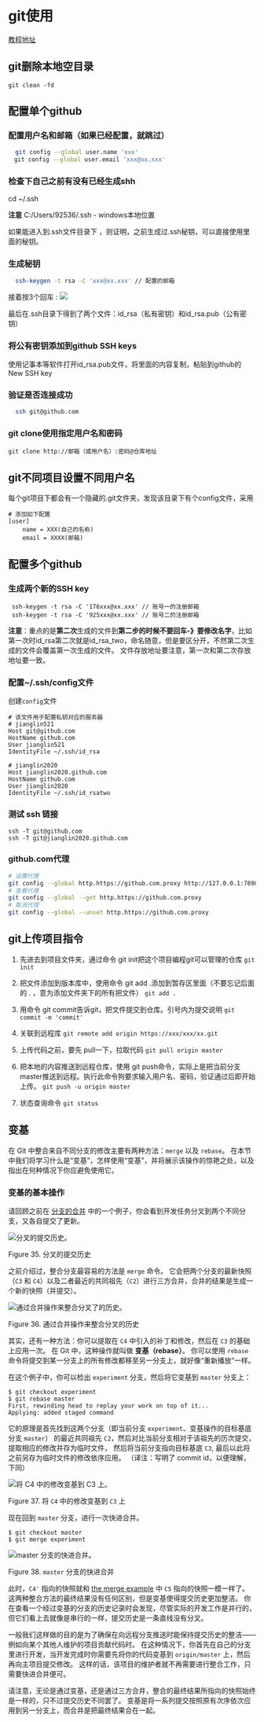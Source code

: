 # git使用

[教程地址](https://juejin.im/post/6869519303864123399)

## git删除本地空目录
```shell
git clean -fd
```

## 配置单个github
### 配置用户名和邮箱（如果已经配置，就跳过）
```bash
  git config --global user.name 'xxx' 
　git config --global user.email 'xxx@xx.xxx'
```

### 检查下自己之前有没有已经生成shh
 cd ~/.ssh

 **注意** C:/Users/92536/.ssh - windows本地位置

如果能进入到.ssh文件目录下 ，则证明，之前生成过.ssh秘钥，可以直接使用里面的秘钥。 

### 生成秘钥 
```bash
  ssh-keygen -t rsa -C 'xxx@xx.xxx' // 配置的邮箱
```

接着按3个回车 :
![](https://i.loli.net/2019/04/10/5cadbdb9165a5.png)

最后在.ssh目录下得到了两个文件：id_rsa（私有密钥）和id_rsa.pub（公有密钥）

### 将公有密钥添加到github SSH keys
使用记事本等软件打开id_rsa.pub文件，将里面的内容复制，粘贴到github的New SSH key

### 验证是否连接成功
```bash
  ssh git@github.com
```

### git clone使用指定用户名和密码
```shell
git clone http://邮箱（或用户名）:密码@仓库地址
```
## git不同项目设置不同用户名
每个git项目下都会有一个隐藏的.git文件夹，发现该目录下有个config文件，采用
```shell
# 添加如下配置
[user]
    name = XXX(自己的名称)
    email = XXXX(邮箱)
```


## 配置多个github

### 生成两个新的SSH key

```shell
 ssh-keygen -t rsa -C '176xxx@xx.xxx' // 账号一的注册邮箱
 ssh-keygen -t rsa -C '925xxx@xx.xxx' // 账号二的注册邮箱
```

**注意**：重点的是**第二次**生成的文件到**第二步的时候不要回车-》要修改名字**，比如第一次时id_rsa第二次就是id_rsa_two，命名随意，但是要区分开，不然第二次生成的文件会覆盖第一次生成的文件。 
文件存放地址要注意，第一次和第二次存放地址要一致。

### 配置~/.ssh/config文件 

创建`config`文件

```shell
# 该文件用于配置私钥对应的服务器
# jianglin521
Host git@github.com
HostName github.com
User jianglin521
IdentityFile ~/.ssh/id_rsa

# jianglin2020
Host jianglin2020.github.com
HostName github.com
User jianglin2020
IdentityFile ~/.ssh/id_rsatwo
```

### 测试 ssh 链接

```shell
ssh -T git@github.com
ssh -T git@jianglin2020.github.com
```

### github.com代理

```bash
# 设置代理
git config --global http.https://github.com.proxy http://127.0.0.1:7890
# 查看代理
git config --global --get http.https://github.com.proxy
# 取消代理
git config --global --unset http.https://github.com.proxy
```

## git上传项目指令
1. 先进去到项目文件夹，通过命令 git init把这个项目编程git可以管理的仓库
   `git init`

2. 把文件添加到版本库中，使用命令 git add .添加到暂存区里面（不要忘记后面的 . ，意为添加文件夹下的所有把文件）
   `git add .`

3. 用命令 git commit告诉git，把文件提交到仓库。引号内为提交说明
   `git commit -m 'commit'`

4. 关联到远程库
   `git remote add origin https://xxx/xxx/xx.git`

5. 上传代码之前，要先 pull一下，拉取代码
   `git pull origin master`

6. 把本地的内容推送到远程仓库，使用 git push命令，实际上是把当前分支master推送到远程。执行此命令狗要求输入用户名、密码，验证通过后即开始上传。
   `git push -u origin master`
   
7. 状态查询命令
   `git status`

## 变基

在 Git 中整合来自不同分支的修改主要有两种方法：`merge` 以及 `rebase`。 在本节中我们将学习什么是“变基”，怎样使用“变基”，并将展示该操作的惊艳之处，以及指出在何种情况下你应避免使用它。

### 变基的基本操作

请回顾之前在 [分支的合并](https://git-scm.com/book/zh/v2/ch00/_basic_merging) 中的一个例子，你会看到开发任务分叉到两个不同分支，又各自提交了更新。

![分叉的提交历史。](https://git-scm.com/book/en/v2/images/basic-rebase-1.png)

Figure 35. 分叉的提交历史

之前介绍过，整合分支最容易的方法是 `merge` 命令。 它会把两个分支的最新快照（`C3` 和 `C4`）以及二者最近的共同祖先（`C2`）进行三方合并，合并的结果是生成一个新的快照（并提交）。

![通过合并操作来整合分叉了的历史。](https://git-scm.com/book/en/v2/images/basic-rebase-2.png)

Figure 36. 通过合并操作来整合分叉的历史

其实，还有一种方法：你可以提取在 `C4` 中引入的补丁和修改，然后在 `C3` 的基础上应用一次。 在 Git 中，这种操作就叫做 **变基（rebase）**。 你可以使用 `rebase` 命令将提交到某一分支上的所有修改都移至另一分支上，就好像“重新播放”一样。

在这个例子中，你可以检出 `experiment` 分支，然后将它变基到 `master` 分支上：

```shell
$ git checkout experiment
$ git rebase master
First, rewinding head to replay your work on top of it...
Applying: added staged command
```

它的原理是首先找到这两个分支（即当前分支 `experiment`、变基操作的目标基底分支 `master`） 的最近共同祖先 `C2`，然后对比当前分支相对于该祖先的历次提交，提取相应的修改并存为临时文件， 然后将当前分支指向目标基底 `C3`, 最后以此将之前另存为临时文件的修改依序应用。 （译注：写明了 commit id，以便理解，下同）

![将 `C4` 中的修改变基到 `C3` 上。](https://git-scm.com/book/en/v2/images/basic-rebase-3.png)

Figure 37. 将 `C4` 中的修改变基到 `C3` 上

现在回到 `master` 分支，进行一次快进合并。

```shell
$ git checkout master
$ git merge experiment
```

![`master` 分支的快进合并。](https://git-scm.com/book/en/v2/images/basic-rebase-4.png)

Figure 38. `master` 分支的快进合并

此时，`C4'` 指向的快照就和 [the merge example](https://git-scm.com/book/zh/v2/ch00/ebasing-merging-example) 中 `C5` 指向的快照一模一样了。 这两种整合方法的最终结果没有任何区别，但是变基使得提交历史更加整洁。 你在查看一个经过变基的分支的历史记录时会发现，尽管实际的开发工作是并行的， 但它们看上去就像是串行的一样，提交历史是一条直线没有分叉。

一般我们这样做的目的是为了确保在向远程分支推送时能保持提交历史的整洁——例如向某个其他人维护的项目贡献代码时。 在这种情况下，你首先在自己的分支里进行开发，当开发完成时你需要先将你的代码变基到 `origin/master` 上，然后再向主项目提交修改。 这样的话，该项目的维护者就不再需要进行整合工作，只需要快进合并便可。

请注意，无论是通过变基，还是通过三方合并，整合的最终结果所指向的快照始终是一样的，只不过提交历史不同罢了。 变基是将一系列提交按照原有次序依次应用到另一分支上，而合并是把最终结果合在一起。

